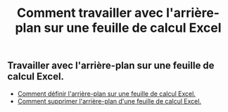 ﻿---
title: Comment travailler avec l'arrière-plan sur une feuille de calcul Excel
second_title: Aspose.Cells Cloud Documen
linktitle: Contexte
type: docs
url: /fr/worksheets/background/
keywords: How to work with background on an Excel worksheet
description: Aspose.Cells Prise en charge de Cloud REST API pour travailler en arrière-plan sur une feuille de calcul Excel. Le SDK prend en charge différents types de langages de développement. Ils incluent Android, C#, Go, Java, NodeJS, Perl, PHP, Python, Ruby et Swift.
weight: 20
kwords: Excel, Office Cloud, REST API, Feuille de calcul, PDF, CSV, Json, Markdwon, Comment travailler avec l'arrière-plan sur une feuille de calcul Excel
---
## Travailler avec l'arrière-plan sur une feuille de calcul Excel.

- [Comment définir l'arrière-plan sur une feuille de calcul Excel.](/cells/fr/worksheets/background/add/) 
- [Comment supprimer l'arrière-plan d'une feuille de calcul Excel.](/cells/fr/worksheets/background/delete/) 


